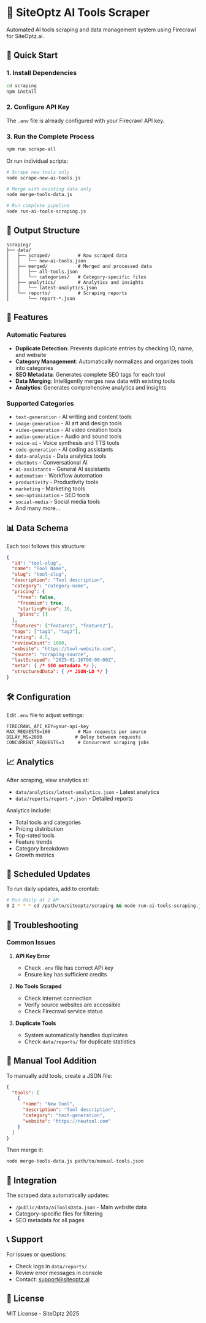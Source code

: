 # 🤖 SiteOptz AI Tools Scraper

Automated AI tools scraping and data management system using Firecrawl for SiteOptz.ai.

## 🚀 Quick Start

### 1. Install Dependencies
```bash
cd scraping
npm install
```

### 2. Configure API Key
The `.env` file is already configured with your Firecrawl API key.

### 3. Run the Complete Process
```bash
npm run scrape-all
```

Or run individual scripts:
```bash
# Scrape new tools only
node scrape-new-ai-tools.js

# Merge with existing data only
node merge-tools-data.js

# Run complete pipeline
node run-ai-tools-scraping.js
```

## 📁 Output Structure

```
scraping/
├── data/
│   ├── scraped/          # Raw scraped data
│   │   └── new-ai-tools.json
│   ├── merged/           # Merged and processed data
│   │   ├── all-tools.json
│   │   └── categories/   # Category-specific files
│   ├── analytics/        # Analytics and insights
│   │   └── latest-analytics.json
│   └── reports/          # Scraping reports
│       └── report-*.json
```

## 🔧 Features

### Automatic Features
- **Duplicate Detection**: Prevents duplicate entries by checking ID, name, and website
- **Category Management**: Automatically normalizes and organizes tools into categories
- **SEO Metadata**: Generates complete SEO tags for each tool
- **Data Merging**: Intelligently merges new data with existing tools
- **Analytics**: Generates comprehensive analytics and insights

### Supported Categories
- `text-generation` - AI writing and content tools
- `image-generation` - AI art and design tools
- `video-generation` - AI video creation tools
- `audio-generation` - Audio and sound tools
- `voice-ai` - Voice synthesis and TTS tools
- `code-generation` - AI coding assistants
- `data-analysis` - Data analytics tools
- `chatbots` - Conversational AI
- `ai-assistants` - General AI assistants
- `automation` - Workflow automation
- `productivity` - Productivity tools
- `marketing` - Marketing tools
- `seo-optimization` - SEO tools
- `social-media` - Social media tools
- And many more...

## 📊 Data Schema

Each tool follows this structure:
```json
{
  "id": "tool-slug",
  "name": "Tool Name",
  "slug": "tool-slug",
  "description": "Tool description",
  "category": "category-name",
  "pricing": {
    "free": false,
    "freemium": true,
    "startingPrice": 10,
    "plans": []
  },
  "features": ["feature1", "feature2"],
  "tags": ["tag1", "tag2"],
  "rating": 4.5,
  "reviewCount": 1000,
  "website": "https://tool-website.com",
  "source": "scraping-source",
  "lastScraped": "2025-01-16T00:00:00Z",
  "meta": { /* SEO metadata */ },
  "structuredData": { /* JSON-LD */ }
}
```

## 🛠️ Configuration

Edit `.env` file to adjust settings:
```env
FIRECRAWL_API_KEY=your-api-key
MAX_REQUESTS=100          # Max requests per source
DELAY_MS=2000            # Delay between requests
CONCURRENT_REQUESTS=3     # Concurrent scraping jobs
```

## 📈 Analytics

After scraping, view analytics at:
- `data/analytics/latest-analytics.json` - Latest analytics
- `data/reports/report-*.json` - Detailed reports

Analytics include:
- Total tools and categories
- Pricing distribution
- Top-rated tools
- Feature trends
- Category breakdown
- Growth metrics

## 🔄 Scheduled Updates

To run daily updates, add to crontab:
```bash
# Run daily at 2 AM
0 2 * * * cd /path/to/siteoptz/scraping && node run-ai-tools-scraping.js
```

## 🚨 Troubleshooting

### Common Issues

1. **API Key Error**
   - Check `.env` file has correct API key
   - Ensure key has sufficient credits

2. **No Tools Scraped**
   - Check internet connection
   - Verify source websites are accessible
   - Check Firecrawl service status

3. **Duplicate Tools**
   - System automatically handles duplicates
   - Check `data/reports/` for duplicate statistics

## 📝 Manual Tool Addition

To manually add tools, create a JSON file:
```json
{
  "tools": [
    {
      "name": "New Tool",
      "description": "Tool description",
      "category": "text-generation",
      "website": "https://newtool.com"
    }
  ]
}
```

Then merge it:
```bash
node merge-tools-data.js path/to/manual-tools.json
```

## 🔗 Integration

The scraped data automatically updates:
- `/public/data/aiToolsData.json` - Main website data
- Category-specific files for filtering
- SEO metadata for all pages

## 📞 Support

For issues or questions:
- Check logs in `data/reports/`
- Review error messages in console
- Contact: support@siteoptz.ai

## 📜 License

MIT License - SiteOptz 2025